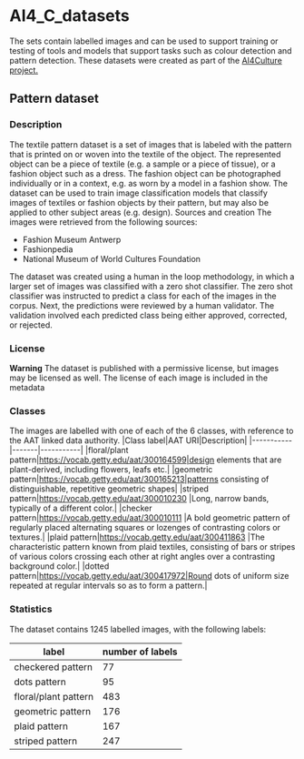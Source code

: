 # AI4_C_datasets
The sets contain labelled images and can be used to support training or testing of tools and models that support tasks such as colour detection and pattern detection. These datasets were created as part of the [AI4Culture project.](https://pro.europeana.eu/project/ai4culture-an-ai-platform-for-the-cultural-heritage-data-space)

## Pattern dataset
### Description
The textile pattern dataset is a set of images that is labeled with the pattern that is printed on or woven into the textile of the object. The represented object can be a piece of textile (e.g. a sample or a piece of tissue), or a fashion object such as a dress. The fashion object can be photographed individually or in a context, e.g. as worn by a model in a fashion show. The dataset can be used to train image classification models that classify images of textiles or fashion objects by their pattern, but may also be applied to other subject areas (e.g. design).
Sources and creation
The images were retrieved from the following sources:
* Fashion Museum Antwerp
* Fashionpedia
* National Museum of World Cultures Foundation

The dataset was created using a human in the loop methodology, in which a larger set of images was classified with a zero shot classifier. The zero shot classifier was instructed to predict a class for each of the images in the corpus. Next, the predictions were reviewed by a human validator. The validation involved each predicted class being either approved, corrected, or rejected.

### License
**Warning**
The dataset is published with a permissive license, but images may be licensed as well. The license of each image is included in the metadata

### Classes
The images are labelled with one of each of the 6 classes, with reference to the AAT linked data authority. 
|Class label|AAT URI|Description|
|-----------|-------|-----------|
|floral/plant pattern|https://vocab.getty.edu/aat/300164599|design elements that are plant-derived, including flowers, leafs etc.|
|geometric pattern|https://vocab.getty.edu/aat/300165213|patterns consisting of distinguishable, repetitive geometric shapes|
|striped pattern|https://vocab.getty.edu/aat/300010230 |Long, narrow bands, typically of a different color.|
|checker pattern|https://vocab.getty.edu/aat/300010111 |A bold geometric pattern of regularly placed alternating squares or lozenges of contrasting colors or textures.|
|plaid pattern|https://vocab.getty.edu/aat/300411863 |The characteristic pattern known from plaid textiles, consisting of bars or stripes of various colors crossing each other at right angles over a contrasting background color.|
|dotted pattern|https://vocab.getty.edu/aat/300417972|Round dots of uniform size repeated at regular intervals so as to form a pattern.|

### Statistics
The dataset contains 1245 labelled images, with the following labels:

|label|number of labels|
|-----|----------------|
|checkered pattern|77|
|dots pattern|95|
|floral/plant pattern|483|
|geometric pattern|176|
|plaid pattern|167|
|striped pattern|247|

